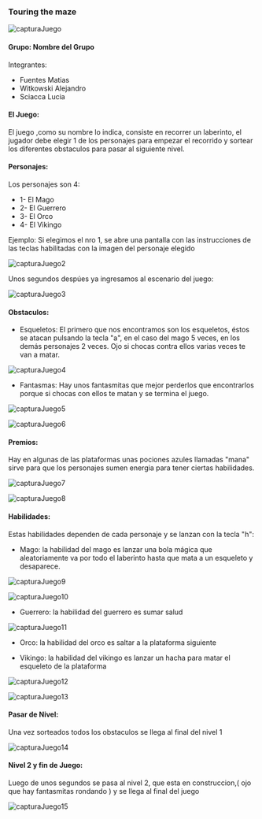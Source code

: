 ### Touring the maze 

![capturaJuego](assets/capturaJuego.png)

#### Grupo: Nombre del Grupo

Integrantes:

- Fuentes Matias
- Witkowski Alejandro
- Sciacca Lucia


#### El Juego:

El juego ,como su nombre lo indica, consiste en recorrer un laberinto, el jugador debe elegir 1 de los personajes para empezar el recorrido y sortear los diferentes obstaculos para pasar al siguiente nivel.

#### Personajes:

Los personajes son 4:

- 1- El Mago
- 2- El Guerrero
- 3- El Orco
- 4- El Vikingo

Ejemplo:
Si elegimos el nro 1, se abre una pantalla con las instrucciones de las teclas habilitadas con la imagen del personaje elegido

![capturaJuego2](assets/tutorial/elegirAlMago.png)

Unos segundos despúes ya ingresamos al escenario del juego:


![capturaJuego3](assets/tutorial/empezar_mago2.png)

#### Obstaculos:
 
- Esqueletos:
El primero que nos encontramos son los esqueletos, éstos se atacan pulsando la tecla "a", en el caso del mago 5 veces, en los demás personajes 2 veces. Ojo si chocas contra ellos varias veces te van a matar.

![capturaJuego4](assets/skeleton_warrior.png)

- Fantasmas:
Hay unos fantasmitas que mejor perderlos que encontrarlos porque si chocas con ellos te matan y se termina el juego.

![capturaJuego5](assets/ghost.png)


![capturaJuego6](assets/tutorial/meMatoElFantasma2.png)

#### Premios:

Hay en algunas de las plataformas unas pociones azules llamadas "mana" sirve para que los personajes sumen energia para tener ciertas habilidades.

![capturaJuego7](assets/pocionMagica.png)

![capturaJuego8](assets/tutorial/tienemasmana2.png)

#### Habilidades:

Estas habilidades dependen de cada personaje y se lanzan con la tecla "h":

- Mago: la habilidad del mago es lanzar una bola mágica que aleatoriamente va por todo el laberinto hasta que mata a un esqueleto y desaparece.

![capturaJuego9](assets/bolaMagica_.png)


![capturaJuego10](assets/tutorial/habilidad_bolaMagica2.png)


- Guerrero: la habilidad del guerrero es sumar salud 


![capturaJuego11](assets/tutorial/habilidad_salud_guerrero2.png)

- Orco: la habilidad del orco es saltar a la plataforma siguiente

- Vikingo: la habilidad del vikingo es lanzar un hacha para matar el esqueleto de la plataforma

![capturaJuego12](assets/hacha.png)


![capturaJuego13](assets/tutorial/habilidad_hacha_vikingo2.png)

#### Pasar de Nivel:

Una vez sorteados todos los obstaculos se llega al final del nivel 1 

![capturaJuego14](assets/tutorial/pasar_al_2do_nivel2.png)


#### Nivel 2 y fin de Juego:

Luego de unos segundos se pasa al nivel 2, que esta en construccion,( ojo que hay fantasmitas rondando ) y se llega al final del juego

![capturaJuego15](assets/tutorial/nivel2_2.png)










